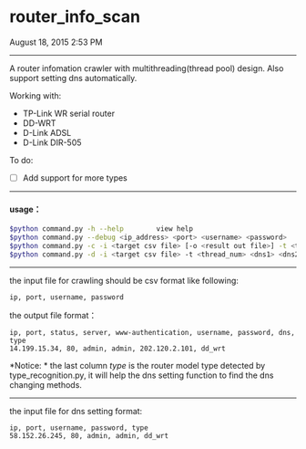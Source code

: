 # router_info_scan

August 18, 2015 2:53 PM
- - -
A router infomation crawler with multithreading(thread pool) design. Also support setting dns automatically.

Working with: 
- TP-Link WR serial router
- DD-WRT
- D-Link ADSL
- D-Link DIR-505

To do:
- [ ] Add support for more types
- - -

#### usage：
```bash
$python command.py -h --help		view help
$python command.py --debug <ip_address> <port> <username> <password>		test router info crawling func
$python command.py -c -i <target csv file> [-o <result out file>] -t <thread_num>		crawling targets info
$python command.py -d -i <target csv file> -t <thread_num> <dns1> <dns2>		set targets dns
```
- - -
the input file for crawling should be csv format like following:
```csv
ip, port, username, password
```
the output file format：
```csv
ip, port, status, server, www-authentication, username, password, dns, type
14.199.15.34, 80, admin, admin, 202.120.2.101, dd_wrt
```
*Notice: * the last column *type* is the router model type detected by type_recognition.py, it will help the dns setting function to find the dns changing methods.

- - -
the input file for dns setting format:
```csv
ip, port, username, password, type
58.152.26.245, 80, admin, admin, dd_wrt
```